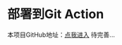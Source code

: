 # 部署到Git Action
本项目GitHub地址：[点我进入](https://github.com/billionray/ZZULI-healthreport-actions)
待完善...
